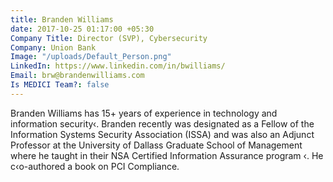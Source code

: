 ```yaml
---
title: Branden Williams
date: 2017-10-25 01:17:00 +05:30
Company Title: Director (SVP), Cybersecurity
Company: Union Bank
Image: "/uploads/Default_Person.png"
LinkedIn: https://www.linkedin.com/in/bwilliams/
Email: brw@brandenwilliams.com
Is MEDICI Team?: false
---
```


Branden Williams has 15\+ years of experience in technology and information
security‹. Branden recently was designated as a Fellow of the Information Systems Security Association (ISSA) and was also an Adjunct Professor at the University of Dallass Graduate School of Management where he taught in their NSA Certified Information Assurance program ‹. He c‹o-authored a book on PCI Compliance.